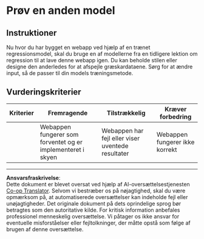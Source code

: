 <!--
CO_OP_TRANSLATOR_METADATA:
{
  "original_hash": "a8e8ae10be335cbc745b75ee552317ff",
  "translation_date": "2025-09-05T00:39:50+00:00",
  "source_file": "3-Web-App/1-Web-App/assignment.md",
  "language_code": "da"
}
-->
# Prøv en anden model

## Instruktioner

Nu hvor du har bygget en webapp ved hjælp af en trænet regressionsmodel, skal du bruge en af modellerne fra en tidligere lektion om regression til at lave denne webapp igen. Du kan beholde stilen eller designe den anderledes for at afspejle græskardataene. Sørg for at ændre input, så de passer til din models træningsmetode.

## Vurderingskriterier

| Kriterier                 | Fremragende                                              | Tilstrækkelig                                           | Kræver forbedring                  |
| -------------------------- | ------------------------------------------------------- | ------------------------------------------------------- | ----------------------------------- |
| | Webappen fungerer som forventet og er implementeret i skyen | Webappen har fejl eller viser uventede resultater       | Webappen fungerer ikke korrekt     |

---

**Ansvarsfraskrivelse**:  
Dette dokument er blevet oversat ved hjælp af AI-oversættelsestjenesten [Co-op Translator](https://github.com/Azure/co-op-translator). Selvom vi bestræber os på nøjagtighed, skal du være opmærksom på, at automatiserede oversættelser kan indeholde fejl eller unøjagtigheder. Det originale dokument på dets oprindelige sprog bør betragtes som den autoritative kilde. For kritisk information anbefales professionel menneskelig oversættelse. Vi påtager os ikke ansvar for eventuelle misforståelser eller fejltolkninger, der måtte opstå som følge af brugen af denne oversættelse.